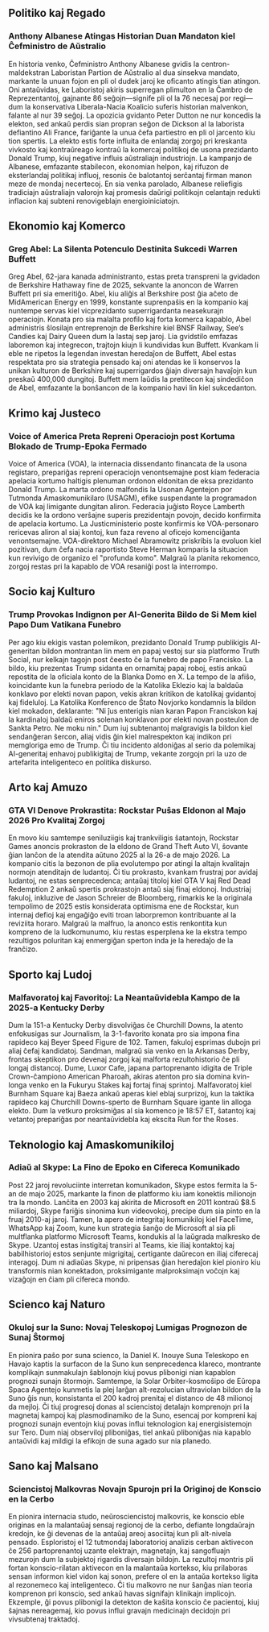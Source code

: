 ## Politiko kaj Regado

### Anthony Albanese Atingas Historian Duan Mandaton kiel Ĉefministro de Aŭstralio

En historia venko, Ĉefministro Anthony Albanese gvidis la centron-maldekstran Laboristan Partion de Aŭstralio al dua sinsekva mandato, markante la unuan fojon en pli ol dudek jaroj ke oficanto atingis tian atingon. Oni antaŭvidas, ke Laboristoj akiris superregan plimulton en la Ĉambro de Reprezentantoj, gajnante 86 seĝojn—signife pli ol la 76 necesaj por regi—dum la konservativa Liberala-Nacia Koalicio suferis historian malvenkon, falante al nur 39 seĝoj. La opozicia gvidanto Peter Dutton ne nur koncedis la elekton, sed ankaŭ perdis sian propran seĝon de Dickson al la laborista defiantino Ali France, fariĝante la unua ĉefa partiestro en pli ol jarcento kiu tion spertis. La elekto estis forte influita de enlandaj zorgoj pri kreskanta vivkosto kaj kontraŭreago kontraŭ la komercaj politikoj de usona prezidanto Donald Trump, kiuj negative influis aŭstraliajn industriojn. La kampanjo de Albanese, emfazante stabilecon, ekonomian helpon, kaj rifuzon de eksterlandaj politikaj influoj, resonis ĉe balotantoj serĉantaj firman manon meze de mondaj necertecoj. En sia venka parolado, Albanese reliefigis tradiciajn aŭstraliajn valorojn kaj promesis daŭrigi politikojn celantajn redukti inflacion kaj subteni renovigeblajn energioiniciatojn.

## Ekonomio kaj Komerco

### Greg Abel: La Silenta Potenculo Destinita Sukcedi Warren Buffett

Greg Abel, 62-jara kanada administranto, estas preta transpreni la gvidadon de Berkshire Hathaway fine de 2025, sekvante la anoncon de Warren Buffett pri sia emeritiĝo. Abel, kiu aliĝis al Berkshire post ĝia aĉeto de MidAmerican Energy en 1999, konstante suprenpaŝis en la kompanio kaj nuntempe servas kiel vicprezidanto superrigardanta neasekurajn operaciojn. Konata pro sia malalta profilo kaj forta komerca kapablo, Abel administris ŝlosilajn entreprenojn de Berkshire kiel BNSF Railway, See’s Candies kaj Dairy Queen dum la lastaj sep jaroj. Lia gvidstilo emfazas laboremon kaj integrecon, trajtojn kiujn li kundividas kun Buffett. Kvankam li eble ne ripetos la legendan investan heredaĵon de Buffett, Abel estas respektata pro sia strategia pensado kaj oni atendas ke li konservos la unikan kulturon de Berkshire kaj superrigardos ĝiajn diversajn havaĵojn kun preskaŭ 400,000 dungitoj. Buffett mem laŭdis la pretitecon kaj sindediĉon de Abel, emfazante la bonŝancon de la kompanio havi lin kiel sukcedanton.

## Krimo kaj Justeco

### Voice of America Preta Repreni Operaciojn post Kortuma Blokado de Trump-Epoka Fermado

Voice of America (VOA), la internacia dissendanto financata de la usona registaro, prepariĝas repreni operaciojn venontsemajne post kiam federacia apelacia kortumo haltigis plenuman ordonon eldonitan de eksa prezidanto Donald Trump. La marta ordono malfondis la Usonan Agentejon por Tutmonda Amaskomunikilaro (USAGM), efike suspendante la programadon de VOA kaj limigante dungitan aliron. Federacia juĝisto Royce Lamberth decidis ke la ordono verŝajne superis prezidentajn povojn, decido konfirmita de apelacia kortumo. La Justicministerio poste konfirmis ke VOA-personaro rericevas aliron al siaj kontoj, kun faza reveno al oficejo komenciĝanta venontsemajne. VOA-direktoro Michael Abramowitz priskribis la evoluon kiel pozitivan, dum ĉefa nacia raportisto Steve Herman komparis la situacion kun revivigo de organizo el "profunda komo". Malgraŭ la planita rekomenco, zorgoj restas pri la kapablo de VOA resaniĝi post la interrompo.

## Socio kaj Kulturo

### Trump Provokas Indignon per AI-Generita Bildo de Si Mem kiel Papo Dum Vatikana Funebro

Per ago kiu ekigis vastan polemikon, prezidanto Donald Trump publikigis AI-generitan bildon montrantan lin mem en papaj vestoj sur sia platformo Truth Social, nur kelkajn tagojn post ĉeesto ĉe la funebro de papo Francisko. La bildo, kiu prezentas Trump sidanta en ornamitaj papaj roboj, estis ankaŭ repostita de la oficiala konto de la Blanka Domo en X. La tempo de la afiŝo, koincidante kun la funebra periodo de la Katolika Eklezio kaj la baldaŭa konklavo por elekti novan papon, vekis akran kritikon de katolikaj gvidantoj kaj fideluloj. La Katolika Konferenco de Ŝtato Novjorko kondamnis la bildon kiel mokadon, deklarante: "Ni ĵus enterigis nian karan Papon Franciskon kaj la kardinaloj baldaŭ eniros solenan konklavon por elekti novan posteulon de Sankta Petro. Ne moku nin." Dum iuj subtenantoj malgravigis la bildon kiel sendanĝeran ŝercon, aliaj vidis ĝin kiel malrespekton kaj indikon pri memgloriga emo de Trump. Ĉi tiu incidento aldoniĝas al serio da polemikaj AI-generitaj enhavoj publikigitaj de Trump, vekante zorgojn pri la uzo de artefarita inteligenteco en politika diskurso.
## Arto kaj Amuzo

### GTA VI Denove Prokrastita: Rockstar Puŝas Eldonon al Majo 2026 Pro Kvalitaj Zorgoj

En movo kiu samtempe seniluziigis kaj trankviligis ŝatantojn, Rockstar Games anoncis prokraston de la eldono de Grand Theft Auto VI, ŝovante ĝian lanĉon de la atendita aŭtuno 2025 al la 26-a de majo 2026. La kompanio citis la bezonon de plia evolutempo por atingi la altajn kvalitajn normojn atenditajn de ludantoj. Ĉi tiu prokrasto, kvankam frustraj por avidaj ludantoj, ne estas senprecedenca; antaŭaj titoloj kiel GTA V kaj Red Dead Redemption 2 ankaŭ spertis prokrastojn antaŭ siaj finaj eldonoj. Industriaj fakuloj, inkluzive de Jason Schreier de Bloomberg, rimarkis ke la originala tempolimo de 2025 estis konsiderata optimisma ene de Rockstar, kun internaj defioj kaj engaĝiĝo eviti troan laborpremon kontribuante al la reviziita horaro. Malgraŭ la malfruo, la anonco estis renkontita kun kompreno de la ludkomunumo, kiu restas esperplena ke la ekstra tempo rezultigos poluritan kaj enmergiĝan sperton inda je la heredaĵo de la franĉizo.

## Sporto kaj Ludoj

### Malfavoratoj kaj Favoritoj: La Neantaŭvidebla Kampo de la 2025-a Kentucky Derby

Dum la 151-a Kentucky Derby disvolviĝas ĉe Churchill Downs, la atento enfokusigas sur Journalism, la 3-1-favorito konata pro sia impona fina rapideco kaj Beyer Speed Figure de 102. Tamen, fakuloj esprimas dubojn pri aliaj ĉefaj kandidatoj. Sandman, malgraŭ sia venko en la Arkansas Derby, frontas skeptikon pro devenaj zorgoj kaj malforta rezultohistorio ĉe pli longaj distancoj. Dume, Luxor Cafe, japana partoprenanto idigita de Triple Crown-ĉampiono American Pharoah, akiras atenton pro sia domina kvin-longa venko en la Fukuryu Stakes kaj fortaj finaj sprintoj. Malfavoratoj kiel Burnham Square kaj Baeza ankaŭ aperas kiel eblaj surprizoj, kun la taktika rapideco kaj Churchill Downs-sperto de Burnham Square igante lin alloga elekto. Dum la vetkuro proksimiĝas al sia komenco je 18:57 ET, ŝatantoj kaj vetantoj prepariĝas por neantaŭvidebla kaj ekscita Run for the Roses.

## Teknologio kaj Amaskomunikiloj

### Adiaŭ al Skype: La Fino de Epoko en Cifereca Komunikado

Post 22 jaroj revoluciinte interretan komunikadon, Skype estos fermita la 5-an de majo 2025, markante la finon de platformo kiu iam konektis milionojn tra la mondo. Lanĉita en 2003 kaj akirita de Microsoft en 2011 kontraŭ $8.5 miliardoj, Skype fariĝis sinonima kun videovokoj, precipe dum sia pinto en la fruaj 2010-aj jaroj. Tamen, la apero de integritaj komunikiloj kiel FaceTime, WhatsApp kaj Zoom, kune kun strategia ŝanĝo de Microsoft al sia pli multflanka platformo Microsoft Teams, kondukis al la laŭgrada malkresko de Skype. Uzantoj estas instigitaj transiri al Teams, kie iliaj kontaktoj kaj babilhistorioj estos senjunte migrigitaj, certigante daŭrecon en iliaj ciferecaj interagoj. Dum ni adiaŭas Skype, ni pripensas ĝian heredaĵon kiel pioniro kiu transformis nian konektadon, proksimigante malproksimajn voĉojn kaj vizaĝojn en ĉiam pli cifereca mondo.

## Scienco kaj Naturo

### Okuloj sur la Suno: Novaj Teleskopoj Lumigas Prognozon de Sunaj Ŝtormoj

En pionira paŝo por suna scienco, la Daniel K. Inouye Suna Teleskopo en Havajo kaptis la surfacon de la Suno kun senprecedenca klareco, montrante komplikajn sunmakulajn ŝablonojn kiuj povus plibonigi nian kapablon prognozi sunajn ŝtormojn. Samtempe, la Solar Orbiter-kosmoŝipo de Eŭropa Spaca Agentejo kunmetis la plej larĝan alt-rezolucian ultraviolan bildon de la Suno ĝis nun, konsistanta el 200 kadroj prenitaj el distanco de 48 milionoj da mejloj. Ĉi tiuj progresoj donas al sciencistoj detalajn komprenojn pri la magnetaj kampoj kaj plasmodinamiko de la Suno, esencaj por kompreni kaj prognozi sunajn eventojn kiuj povas influi teknologion kaj energisistemojn sur Tero. Dum niaj observiloj pliboniĝas, tiel ankaŭ pliboniĝas nia kapablo antaŭvidi kaj mildigi la efikojn de suna agado sur nia planedo.

## Sano kaj Malsano

### Sciencistoj Malkovras Novajn Spurojn pri la Originoj de Konscio en la Cerbo
En pionira internacia studo, neŭrosciencistoj malkovris, ke konscio eble originas en la malantaŭaj sensaj regionoj de la cerbo, defiante longdaŭrajn kredojn, ke ĝi devenas de la antaŭaj areoj asociitaj kun pli alt-nivela pensado. Esploristoj el 12 tutmondaj laboratorioj analizis cerban aktivecon ĉe 256 partoprenantoj uzante elektrajn, magnetajn, kaj sangofluajn mezurojn dum la subjektoj rigardis diversajn bildojn. La rezultoj montris pli fortan konscio-rilatan aktivecon en la malantaŭa kortekso, kiu prilaboras sensan informon kiel vidon kaj sonon, prefere ol en la antaŭa kortekso ligita al rezonemeco kaj inteligenteco. Ĉi tiu malkovro ne nur ŝanĝas nian teoria komprenon pri konscio, sed ankaŭ havas signifajn klinikajn implicojn. Ekzemple, ĝi povus plibonigi la detekton de kaŝita konscio ĉe pacientoj, kiuj ŝajnas nereagemaj, kio povus influi gravajn medicinajn decidojn pri vivsubtenaj traktadoj.
